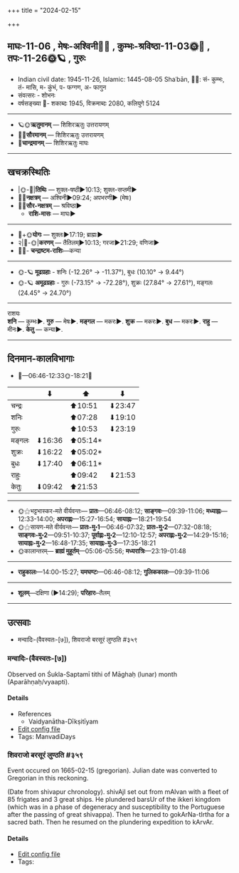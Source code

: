 +++
title = "2024-02-15"

+++
## माघः-11-06  ,  मेषः-अश्विनी🌛🌌  ,  कुम्भः-श्रविष्ठा-11-03🌞🌌  ,  तपः-11-26🌞🪐  ,  गुरुः
- Indian civil date: 1945-11-26, Islamic: 1445-08-05 Shaʿbān, 🌌🌞: सं- कुम्भः, तं- मासि, म- कुंभं, प- फग्गण, अ- फागुन
- संवत्सरः - शोभनः
- वर्षसङ्ख्या 🌛- शकाब्दः 1945, विक्रमाब्दः 2080, कलियुगे 5124
___________________
- 🪐🌞**ऋतुमानम्** — शिशिरऋतुः उत्तरायणम्
- 🌌🌞**सौरमानम्** — शिशिरऋतुः उत्तरायणम्
- 🌛**चान्द्रमानम्** — शिशिरऋतुः माघः
___________________


## खचक्रस्थितिः
- |🌞-🌛|**तिथिः** — शुक्ल-षष्ठी►10:13; शुक्ल-सप्तमी►  
- 🌌🌛**नक्षत्रम्** — अश्विनी►09:24; अपभरणी► (मेषः)  
- 🌌🌞**सौर-नक्षत्रम्** — श्रविष्ठा►  
  - **राशि-मासः** — माघः► 
___________________
- 🌛+🌞**योगः** — शुक्लः►17:19; ब्राह्मः►  
- २|🌛-🌞|**करणम्** — तैतिलम्►10:13; गरजा►21:29; वणिजा►  
- 🌌🌛- **चन्द्राष्टम-राशिः**—कन्या  
___________________
- 🌞-🪐 **मूढग्रहाः** - शनिः (-12.26° → -11.37°), बुधः (10.10° → 9.44°)
- 🌞-🪐 **अमूढग्रहाः** - गुरुः (-73.15° → -72.28°), शुक्रः (27.84° → 27.61°), मङ्गलः (24.45° → 24.70°)
___________________
राशयः  
**शनि** — कुम्भः►. **गुरु** — मेषः►. **मङ्गल** — मकरः►. **शुक्र** — मकरः►. **बुध** — मकरः►. **राहु** — मीनः►. **केतु** — कन्या►. 
___________________


## दिनमान-कालविभागाः
- 🌅—06:46-12:33🌞-18:21🌇  

|      |⬇     |⬆     |⬇     |
|------|-----|-----|------|
|चन्द्रः|     |⬆10:51 |⬇23:47 |
|शनिः   |     |⬆07:28 |⬇19:10 |
|गुरुः  |     |⬆10:53 |⬇23:19 |
|मङ्गलः |⬇16:36 |⬆05:14*|     |
|शुक्रः |⬇16:22 |⬆05:02*|     |
|बुधः   |⬇17:40 |⬆06:11*|     |
|राहुः  |     |⬆09:42 |⬇21:53 |
|केतुः  |⬇09:42 |⬆21:53 |     |
___________________
- 🌞⚝भट्टभास्कर-मते वीर्यवन्तः— **प्रातः**—06:46-08:12; **साङ्गवः**—09:39-11:06; **मध्याह्नः**—12:33-14:00; **अपराह्णः**—15:27-16:54; **सायाह्नः**—18:21-19:54  
- 🌞⚝सायण-मते वीर्यवन्तः— **प्रातः-मु॰1**—06:46-07:32; **प्रातः-मु॰2**—07:32-08:18; **साङ्गवः-मु॰2**—09:51-10:37; **पूर्वाह्णः-मु॰2**—12:10-12:57; **अपराह्णः-मु॰2**—14:29-15:16; **सायाह्नः-मु॰2**—16:48-17:35; **सायाह्नः-मु॰3**—17:35-18:21  
- 🌞कालान्तरम्— **ब्राह्मं मुहूर्तम्**—05:06-05:56; **मध्यरात्रिः**—23:19-01:48  
___________________
- **राहुकालः**—14:00-15:27; **यमघण्टः**—06:46-08:12; **गुलिककालः**—09:39-11:06  
___________________
- **शूलम्**—दक्षिणा (►14:29); **परिहारः**–तैलम्  
___________________

## उत्सवाः
- मन्वादिः-(वैवस्वतः-[७]), शिवराजो बरसूरं लुण्ठति #३५९
### मन्वादिः-(वैवस्वतः-[७])

Observed on Śukla-Saptamī tithi of Māghaḥ (lunar) month (Aparāhṇaḥ/vyaapti). 



#### Details
- References
  - Vaidyanātha-Dīkṣitīyam
- [Edit config file](https://github.com/jyotisham/adyatithi/blob/master/time_focus/yugAdiH/lunar_month/tithi/11/07/manvAdiH~%28vaivasvataH~%5B7%5D%29.toml)
- Tags: ManvadiDays


### शिवराजो बरसूरं लुण्ठति #३५९

Event occured on 1665-02-15 (gregorian). Julian date was converted to Gregorian in this reckoning. 

(Date from shivapur chronology). shivAjI set out from mAlvan with a fleet of 85 frigates and 3 great ships. He plundered barsUr of the ikkeri kingdom (which was in a phase of degeneracy and susceptibility to the Portuguese after the passing of great shivappa). Then he turned to gokArNa-tIrtha for a sacred bath. Then he resumed on the plundering expedition to kArvAr.

#### Details
- [Edit config file](https://github.com/jyotisham/adyatithi/blob/master/mahApuruSha/xatra-later/julian/day/02/05/shivarAjO_barasUram_luNThati.toml)
- Tags: 


